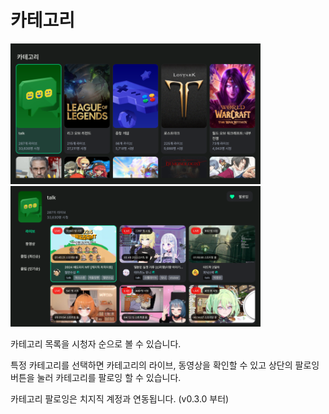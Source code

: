 # 카테고리
<p float="left">
    <img src="../images/usage/category/ct_01_resize.png" width="400" >
    <img src="../images/usage/category/ct_02_resize.png" width="400" >
</p>

카테고리 목록을 시청자 순으로 볼 수 있습니다.

특정 카테고리를 선택하면 카테고리의 라이브, 동영상을 확인할 수 있고 상단의 팔로잉 버튼을 눌러 카테고리를 팔로잉 할 수 있습니다.

카테고리 팔로잉은 치지직 계정과 연동됩니다. (v0.3.0 부터)
